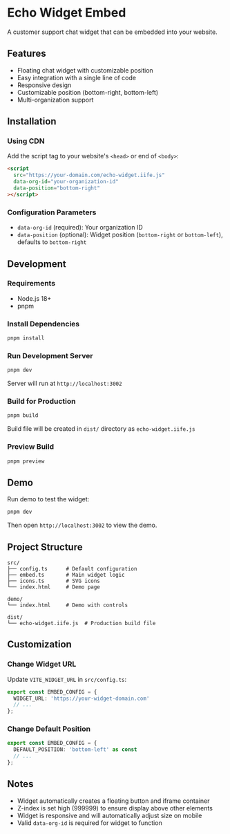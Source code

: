 # Echo Widget Embed

A customer support chat widget that can be embedded into your website.

## Features

- Floating chat widget with customizable position
- Easy integration with a single line of code
- Responsive design
- Customizable position (bottom-right, bottom-left)
- Multi-organization support

## Installation

### Using CDN

Add the script tag to your website's `<head>` or end of `<body>`:

```html
<script
  src="https://your-domain.com/echo-widget.iife.js"
  data-org-id="your-organization-id"
  data-position="bottom-right"
></script>
```

### Configuration Parameters

- `data-org-id` (required): Your organization ID
- `data-position` (optional): Widget position (`bottom-right` or `bottom-left`), defaults to `bottom-right`

## Development

### Requirements

- Node.js 18+
- pnpm

### Install Dependencies

```bash
pnpm install
```

### Run Development Server

```bash
pnpm dev
```

Server will run at `http://localhost:3002`

### Build for Production

```bash
pnpm build
```

Build file will be created in `dist/` directory as `echo-widget.iife.js`

### Preview Build

```bash
pnpm preview
```

## Demo

Run demo to test the widget:

```bash
pnpm dev
```

Then open `http://localhost:3002` to view the demo.

## Project Structure

```
src/
├── config.ts      # Default configuration
├── embed.ts       # Main widget logic
├── icons.ts       # SVG icons
└── index.html     # Demo page

demo/
└── index.html     # Demo with controls

dist/
└── echo-widget.iife.js  # Production build file
```

## Customization

### Change Widget URL

Update `VITE_WIDGET_URL` in `src/config.ts`:

```typescript
export const EMBED_CONFIG = {
  WIDGET_URL: 'https://your-widget-domain.com'
  // ...
};
```

### Change Default Position

```typescript
export const EMBED_CONFIG = {
  DEFAULT_POSITION: 'bottom-left' as const
  // ...
};
```

## Notes

- Widget automatically creates a floating button and iframe container
- Z-index is set high (999999) to ensure display above other elements
- Widget is responsive and will automatically adjust size on mobile
- Valid `data-org-id` is required for widget to function
